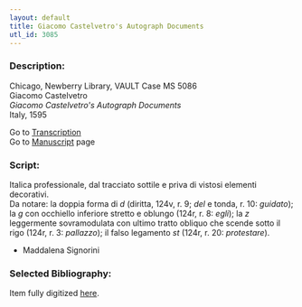 ```yaml
---
layout: default
title: Giacomo Castelvetro's Autograph Documents
utl_id: 3085
---
```


###  Description:

Chicago, Newberry Library, VAULT Case MS 5086<br>
Giacomo Castelvetro<br>
_Giacomo Castelvetro's Autograph Documents​_<br>
Italy, 1595

Go to [Transcription](https://centerfordigitalhumanities.github.io/Newberry-Italian-paleography/transcription/042)<br>
Go to [Manuscript](https://centerfordigitalhumanities.github.io/Newberry-Italian-paleography/www/record.html?id=042) page 

###  Script:

Italica professionale, dal tracciato sottile e priva di vistosi elementi decorativi.<br>
Da notare: la doppia forma di _d_ (diritta, 124v, r. 9; _del_ e tonda, r. 10: _guidato_); la _g_ con occhiello inferiore stretto e oblungo (124r, r. 8: _egli_); la _z_ leggermente sovramodulata con ultimo tratto obliquo che scende sotto il rigo (124r, r. 3: _pallazzo_); il falso legamento _st_ (124r, r. 20: _protestare_).<br>
- Maddalena Signorini

###  Selected Bibliography:

Item fully digitized [here](http://collections.carli.illinois.edu/cdm/ref/collection/nby_dig/id/24545).


